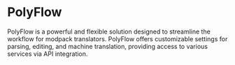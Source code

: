 # PolyFlow
PolyFlow is a powerful and flexible solution designed to streamline the workflow for modpack translators. PolyFlow offers customizable settings for parsing, editing, and machine translation, providing access to various services via API integration.
